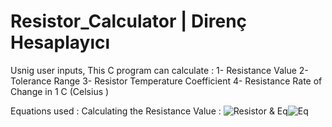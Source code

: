# Resistor_Calculator | Direnç Hesaplayıcı

Usnig user inputs, This C program  can calculate :
  1- Resistance Value
  2- Tolerance Range
  3- Resistor Temperature Coefficient 
  4- Resistance Rate of Change in 1 C (Celsius )
  
  Equations used :
  Calculating the Resistance Value :
   ![Resistor & Eq](https://circuitdigest.com/sites/default/files/inlineimages/resistor-color-code.png)![Eq](https://circuitdigest.com/sites/default/files/inlineimages/resistance-calculation.png)
